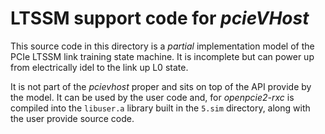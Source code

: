 # LTSSM support code for _pcieVHost_

This source code in this directory is a _partial_ implementation model of the PCIe LTSSM link training state machine. It is incomplete but can power up from electrically idel to the link up L0 state.

It is not part of the _pcievhost_ proper and sits on top of the API provide by the model. It can be used by the user code and, for _openpcie2-rxc_ is compiled into the `libuser.a` library built in the `5.sim` directory, along with the user provide source code.